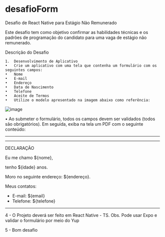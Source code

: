 # desafioForm
Desafio de React Native para Estágio Não Remunerado

Este desafio tem como objetivo confirmar as habilidades técnicas e os padrões de programação do candidato para uma vaga de estágio não remunerado.

Descrição do Desafio

	1.	Desenvolvimento de Aplicativo
	•	Crie um aplicativo com uma tela que contenha um formulário com os seguintes campos:
	•	Nome
	•	E-mail
	•	Endereço
	•	Data de Nascimento
	•	Telefone
	•	Aceite de Termos
	•	Utilize o modelo apresentado na imagem abaixo como referência:
![image](https://github.com/Criative-Inc/desafioForm/assets/3332972/fa9c60fc-71f7-4de9-9013-67b82b865ef9)


•	Ao submeter o formulário, todos os campos devem ser validados (todos são obrigatórios). Em seguida, exiba na tela um PDF com o seguinte conteúdo:
________________________________________________________________________________________________________________
________________________________________________________________________________________________________________

DECLARAÇÃO

Eu me chamo ${nome},

tenho ${idade} anos.

Moro no seguinte endereço: ${endereço}.

Meus contatos:

- E-mail: ${email}
- Telefone: ${telefone}

_______________________________________________________________________________________________________________
4 - O Projeto deverá ser feito em React Native - TS. Obs. Pode usar Expo e validar o formulário por meio do Yup

5 - Bom desafio
